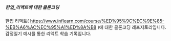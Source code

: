 ##### 한입\_리액트에 대한 클론코딩

한입 리액트( https://www.inflearn.com/course/%ED%95%9C%EC%9E%85-%EB%A6%AC%EC%95%A1%ED%8A%B8 )에 대한 클론코딩 레포지토리입니다.
감정일기 예시를 통한 리액트 학습 기록입니다.
